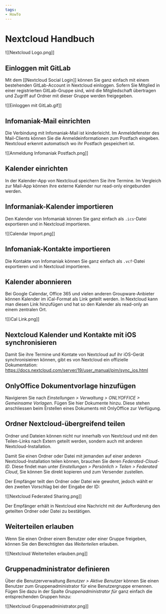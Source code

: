 ```yaml
---
tags:
- HowTo
---
```

# Nextcloud Handbuch

![[Nextcloud Logo.png]]

## Einloggen mit GitLab

Mit dem [[Nextcloud Social Login]] können Sie ganz einfach mit einem bestehenden GitLab-Account in Nextcloud einloggen. Sofern Sie Mitglied in einer registrierten GitLab-Gruppe sind, wird die Mitgliedschaft übertragen und Zugriff auf Ordner mit dieser Gruppe werden freigegeben. 

![[Einloggen mit GitLab.gif]]

## Infomaniak-Mail einrichten

Die Verbindung mit Infomaniak-Mail ist kinderleicht. Im Anmeldefenster des Mail-Clients können Sie die Anmeldeinformationen zum Postfach eingeben. Nextcloud erkennt automatisch wo ihr Postfach gespeichert ist.

![[Anmeldung Infomaniak Postfach.png]]

## Kalender einrichten

In der Kalender-App von Nextcloud speichern Sie ihre Termine. Im Vergleich zur Mail-App können ihre externe Kalender nur read-only eingebunden werden.

## Informaniak-Kalender importieren

Den Kalender von Infomaniak können Sie ganz einfach als `.ics`-Datei exportieren und in Nextcloud importieren.

![[Calendar Import.png]]

## Infomaniak-Kontakte importieren

Die Kontakte von Infomaniak können Sie ganz einfach als `.vcf`-Datei exportieren und in Nextcloud importieren.

## Kalender abonnieren

Bei Google Calendar, Office 365 und vielen anderen Groupware-Anbieter können Kalender im iCal-Format als Link geteilt werden. In Nextcloud kann man diesen Link  hinzufügen und hat so den Kalender als read-only an einem zentralen Ort.

![[iCal Link.png]]

## Nextcloud Kalender und Kontakte mit iOS synchronisieren

Damit Sie ihre Termine und Kontate von Nextcloud auf ihr iOS-Gerät synchronisieiren können, gibt es von Nextcloud ein offizielle Dokumentation: <https://docs.nextcloud.com/server/19/user_manual/pim/sync_ios.html>

## OnlyOffice Dokumentvorlage hinzufügen

Navigieren Sie nach *Einstellungen > Verwaltung > ONLYOFFICE > Gemeinsame Vorlagen*. Fügen Sie hier Dokumente hinzu. Diese stehen anschliessen beim Erstellen eines Dokuments mit OnlyOffice zur Verfügung.

## Ordner Nextcloud-übergreifend teilen

Ordner und Dateien können nicht nur innerhalb von Nextcloud und mit den Teilen-Links nach Extern geteilt werden, sondern auch mit anderen Nextcloud-Installation.

Damit Sie einen Ordner oder Datei mit jemanden auf einer anderen Nextcloud-Installation teilen können, brauchen Sie deren *Federated-Cloud-ID*. Diese findet man unter *Einstellungen > Persönlich > Teilen > Federated Cloud*, Sie können Sie direkt kopieren und zum Versender zustellen.

Der Empfänger teilt den Ordner oder Datei wie gewohnt, jedoch wählt er den zweiten Vorschlag bei der Eingabe der ID:

![[Nextcloud Federated Sharing.png]]

Der Empfänger erhält in Nextcloud eine Nachricht mit der Aufforderung den geteilten Ordner oder Datei zu bestätigen.

## Weiterteilen erlauben

Wenn Sie einen Ordner einem Benutzer oder einer Gruppe freigeben, können Sie den Berechtigten das *Weiterteilen* erlauben.

![[Nextcloud Weiterteilen erlauben.png]]

## Gruppenadministrator definieren

Über die Benutzerverwaltung *Benutzer > Aktive Benutzer* können Sie einen Benutzer zum Gruppenadministrator für eine Benutzergruppe ernennen. Fügen Sie dazu in der Spalte *Gruppenadministrator für* ganz einfach die entsprechenden Gruppen hinzu:

![[Nextcloud Gruppenadministrator.png]]